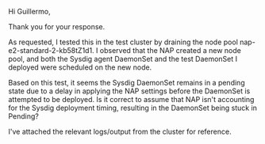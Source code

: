 Hi Guillermo,

Thank you for your response.

As requested, I tested this in the test cluster by draining the node pool nap-e2-standard-2-kb58tZ1d1. I observed that the NAP created a new node pool, and both the Sysdig agent DaemonSet and the test DaemonSet I deployed were scheduled on the new node.

Based on this test, it seems the Sysdig DaemonSet remains in a pending state due to a delay in applying the NAP settings before the DaemonSet is attempted to be deployed. Is it correct to assume that NAP isn't accounting for the Sysdig deployment timing, resulting in the DaemonSet being stuck in Pending?

I've attached the relevant logs/output from the cluster for reference.